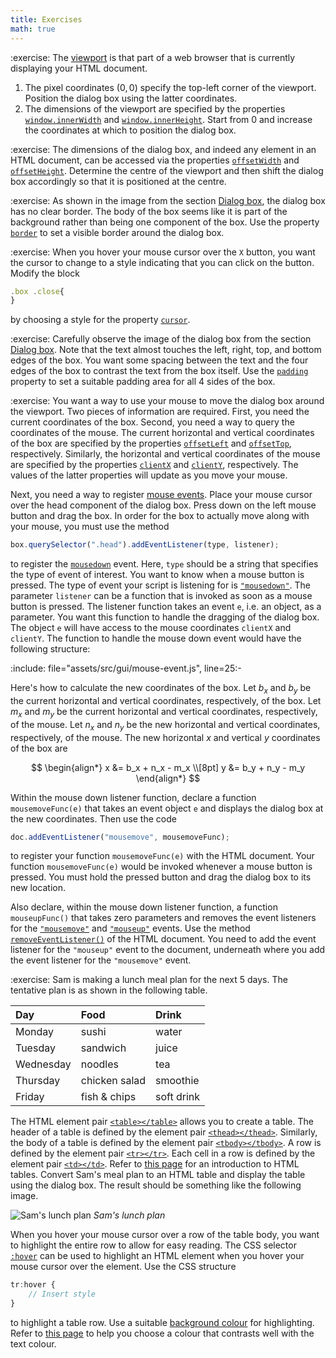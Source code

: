 ```yaml
---
title: Exercises
math: true
---
```


<!-- prettier-ignore-start -->
:exercise:
The [viewport][viewport] is that part of a web browser that is currently
displaying your HTML document.
<!-- prettier-ignore-end -->

1. The pixel coordinates $(0, 0)$ specify the top-left corner of the viewport.
   Position the dialog box using the latter coordinates.
1. The dimensions of the viewport are specified by the properties
   [`window.innerWidth`][innerWidth] and [`window.innerHeight`][innerHeight].
   Start from 0 and increase the coordinates at which to position the dialog
   box.

<!-- prettier-ignore-start -->
:exercise:
The dimensions of the dialog box, and indeed any element in an HTML document,
can be accessed via the properties [`offsetWidth`][offsetWidth] and
[`offsetHeight`][offsetHeight]. Determine the centre of the viewport and then
shift the dialog box accordingly so that it is positioned at the centre.
<!-- prettier-ignore-end -->

<!-- prettier-ignore-start -->
:exercise:
As shown in the image from the section [Dialog box](../gui_box), the dialog box
has no clear border. The body of the box seems like it is part of the background
rather than being one component of the box. Use the property [`border`][border]
to set a visible border around the dialog box.
<!-- prettier-ignore-end -->

<!-- prettier-ignore-start -->
:exercise:
When you hover your mouse cursor over the `X` button, you want the cursor to
change to a style indicating that you can click on the button. Modify the block
<!-- prettier-ignore-end -->

```js
.box .close{
}
```

by choosing a style for the property [`cursor`][cursor].

<!-- prettier-ignore-start -->
:exercise:
Carefully observe the image of the dialog box from the section
[Dialog box](../gui_box). Note that the text almost touches the left, right, top,
and bottom edges of the box. You want some spacing between the text and the four
edges of the box to contrast the text from the box itself. Use the
[`padding`][padding] property to set a suitable padding area for all 4 sides of
the box.
<!-- prettier-ignore-end -->

<!-- prettier-ignore-start -->
:exercise:
You want a way to use your mouse to move the dialog box around the viewport. Two
pieces of information are required. First, you need the current coordinates of
the box. Second, you need a way to query the coordinates of the mouse. The
current horizontal and vertical coordinates of the box are specified by the
properties [`offsetLeft`][offsetLeft] and [`offsetTop`][offsetTop],
respectively. Similarly, the horizontal and vertical coordinates of the mouse
are specified by the properties [`clientX`][clientX] and [`clientY`][clientY],
respectively. The values of the latter properties will update as you move your
mouse.
<!-- prettier-ignore-end -->

Next, you need a way to register [mouse events][mouseEvent]. Place your mouse
cursor over the head component of the dialog box. Press down on the left mouse
button and drag the box. In order for the box to actually move along with your
mouse, you must use the method

```js
box.querySelector(".head").addEventListener(type, listener);
```

to register the [`mousedown`][mousedown] event. Here, `type` should be a string
that specifies the type of event of interest. You want to know when a mouse
button is pressed. The type of event your script is listening for is
[`"mousedown"`][mousedown]. The parameter `listener` can be a function that is
invoked as soon as a mouse button is pressed. The listener function takes an
event `e`, i.e. an object, as a parameter. You want this function to handle the
dragging of the dialog box. The object `e` will have access to the mouse
coordinates `clientX` and `clientY`. The function to handle the mouse down event
would have the following structure:

:include: file="assets/src/gui/mouse-event.js", line=25:-

Here's how to calculate the new coordinates of the box. Let $b_x$ and $b_y$ be
the current horizontal and vertical coordinates, respectively, of the box. Let
$m_x$ and $m_y$ be the current horizontal and vertical coordinates,
respectively, of the mouse. Let $n_x$ and $n_y$ be the new horizontal and
vertical coordinates, respectively, of the mouse. The new horizontal $x$ and
vertical $y$ coordinates of the box are

$$
\begin{align*}
x &= b_x + n_x - m_x \\[8pt]
y &= b_y + n_y - m_y
\end{align*}
$$

Within the mouse down listener function, declare a function `mousemoveFunc(e)`
that takes an event object `e` and displays the dialog box at the new
coordinates. Then use the code

```js
doc.addEventListener("mousemove", mousemoveFunc);
```

to register your function `mousemoveFunc(e)` with the HTML document. Your
function `mousemoveFunc(e)` would be invoked whenever a mouse button is pressed.
You must hold the pressed button and drag the dialog box to its new location.

Also declare, within the mouse down listener function, a function
`mouseupFunc()` that takes zero parameters and removes the event listeners for
the [`"mousemove"`][mousemove] and [`"mouseup"`][mouseup] events. Use the method
[`removeEventListener()`][removeEventListener] of the HTML document. You need to
add the event listener for the `"mouseup"` event to the document, underneath
where you add the event listener for the `"mousemove"` event.

<!-- prettier-ignore-start -->
:exercise:
Sam is making a lunch meal plan for the next 5 days. The tentative plan is as
shown in the following table.
<!-- prettier-ignore-end -->

| Day       | Food          | Drink      |
| :-------- | :------------ | :--------- |
| Monday    | sushi         | water      |
| Tuesday   | sandwich      | juice      |
| Wednesday | noodles       | tea        |
| Thursday  | chicken salad | smoothie   |
| Friday    | fish & chips  | soft drink |

The HTML element pair [`<table></table>`][table] allows you to create a table.
The header of a table is defined by the element pair [`<thead></thead>`][thead].
Similarly, the body of a table is defined by the element pair
[`<tbody></tbody>`][tbody]. A row is defined by the element pair
[`<tr></tr>`][tr]. Each cell in a row is defined by the element pair
[`<td></td>`][td]. Refer to [this page][htmlTable] for an introduction to HTML
tables. Convert Sam's meal plan to an HTML table and display the table using the
dialog box. The result should be something like the following image.

<!-- prettier-ignore-start -->
![Sam's lunch plan](gui/lunch.png "Sam's lunch plan")
_Sam's lunch plan_
<!-- prettier-ignore-end -->

When you hover your mouse cursor over a row of the table body, you want to
highlight the entire row to allow for easy reading. The CSS selector
[`:hover`][hover] can be used to highlight an HTML element when you hover your
mouse cursor over the element. Use the CSS structure

```js
tr:hover {
    // Insert style
}
```

to highlight a table row. Use a suitable [background colour][namedColor] for
highlighting. Refer to [this page][colours] to help you choose a colour that
contrasts well with the text colour.

<!--=========================================================================-->

<!-- prettier-ignore-start -->
[border]: https://developer.mozilla.org/en-US/docs/Web/CSS/border
[clientX]: https://developer.mozilla.org/en-US/docs/Web/API/MouseEvent/clientX
[clientY]: https://developer.mozilla.org/en-US/docs/Web/API/MouseEvent/clientY
[colours]: https://www.thoughtco.com/contrasting-foreground-background-colors-4061363
[cursor]: https://developer.mozilla.org/en-US/docs/Web/CSS/cursor
[hover]: https://developer.mozilla.org/en-US/docs/Web/CSS/:hover
[htmlTable]: https://developer.mozilla.org/en-US/docs/Learn/HTML/Tables/Basics
[innerHeight]: https://developer.mozilla.org/en-US/docs/Web/API/Window/innerHeight
[innerWidth]: https://developer.mozilla.org/en-US/docs/Web/API/Window/innerWidth
[mousedown]: https://developer.mozilla.org/en-US/docs/Web/API/Element/mousedown_event
[mouseEvent]: https://developer.mozilla.org/en-US/docs/Web/API/MouseEvent
[mousemove]: https://developer.mozilla.org/en-US/docs/Web/API/Element/mousemove_event
[mouseup]: https://developer.mozilla.org/en-US/docs/Web/API/Element/mouseup_event
[namedColor]: https://developer.mozilla.org/en-US/docs/Web/CSS/named-color
[offsetHeight]: https://developer.mozilla.org/en-US/docs/Web/API/HTMLElement/offsetHeight
[offsetLeft]: https://developer.mozilla.org/en-US/docs/Web/API/HTMLElement/offsetLeft
[offsetTop]: https://developer.mozilla.org/en-US/docs/Web/API/HTMLElement/offsetTop
[offsetWidth]: https://developer.mozilla.org/en-US/docs/Web/API/HTMLElement/offsetWidth
[padding]: https://developer.mozilla.org/en-US/docs/Web/CSS/padding
[removeEventListener]: https://developer.mozilla.org/en-US/docs/Web/API/EventTarget/removeEventListener
[table]: https://developer.mozilla.org/en-US/docs/Web/HTML/Element/table
[tbody]: https://developer.mozilla.org/en-US/docs/Web/HTML/Element/tbody
[td]: https://developer.mozilla.org/en-US/docs/Web/HTML/Element/td
[thead]: https://developer.mozilla.org/en-US/docs/Web/HTML/Element/thead
[tr]: https://developer.mozilla.org/en-US/docs/Web/HTML/Element/tr
[viewport]: https://developer.mozilla.org/en-US/docs/Web/CSS/Viewport_concepts
<!-- prettier-ignore-end -->
